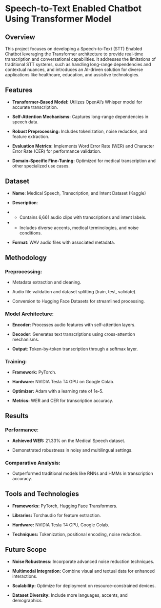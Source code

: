 # Speech-to-Text Enabled Chatbot Using Transformer Model

## Overview

This project focuses on developing a Speech-to-Text (STT) Enabled Chatbot leveraging the Transformer architecture to provide real-time transcription and conversational capabilities. It addresses the limitations of traditional STT systems, such as handling long-range dependencies and contextual nuances, and introduces an AI-driven solution for diverse applications like healthcare, education, and assistive technologies.

## Features

* **Transformer-Based Model:** Utilizes OpenAI’s Whisper model for accurate transcription.

* **Self-Attention Mechanisms:** Captures long-range dependencies in speech data.

* **Robust Preprocessing:** Includes tokenization, noise reduction, and feature extraction.

* **Evaluation Metrics:** Implements Word Error Rate (WER) and Character Error Rate (CER) for performance validation.

* **Domain-Specific Fine-Tuning:** Optimized for medical transcription and other specialized use cases.

## Dataset

* **Name**: Medical Speech, Transcription, and Intent Dataset (Kaggle)

* **Description**:

* * Contains 6,661 audio clips with transcriptions and intent labels.

* * Includes diverse accents, medical terminologies, and noise conditions.

* **Format**: WAV audio files with associated metadata.

## Methodology

### Preprocessing:

* Metadata extraction and cleaning.

* Audio file validation and dataset splitting (train, test, validate).

* Conversion to Hugging Face Datasets for streamlined processing.

### Model Architecture:

* **Encoder**: Processes audio features with self-attention layers.

* **Decoder**: Generates text transcriptions using cross-attention mechanisms.

* **Output**: Token-by-token transcription through a softmax layer.

### Training:

* **Framework:** PyTorch.

* **Hardware:** NVIDIA Tesla T4 GPU on Google Colab.

* **Optimizer:** Adam with a learning rate of 1e-5.

* **Metrics:** WER and CER for transcription accuracy.

## Results

### Performance:

* **Achieved WER:** 21.33% on the Medical Speech dataset.

* Demonstrated robustness in noisy and multilingual settings.

### Comparative Analysis:

* Outperformed traditional models like RNNs and HMMs in transcription accuracy.

## Tools and Technologies

* **Frameworks:** PyTorch, Hugging Face Transformers.

* **Libraries:** Torchaudio for feature extraction.

* **Hardware:** NVIDIA Tesla T4 GPU, Google Colab.

* **Techniques:** Tokenization, positional encoding, noise reduction.

## Future Scope

* **Noise Robustness:** Incorporate advanced noise reduction techniques.

* **Multimodal Integration:** Combine visual and textual data for enhanced interactions.

* **Scalability:** Optimize for deployment on resource-constrained devices.

* **Dataset Diversity:** Include more languages, accents, and demographics.

